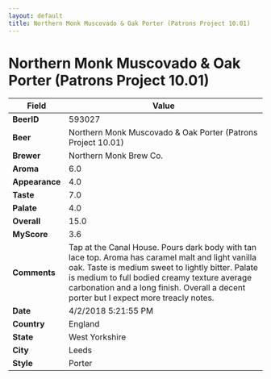 ```yaml
---
layout: default
title: Northern Monk Muscovado & Oak Porter (Patrons Project 10.01)
---
```


# Northern Monk Muscovado & Oak Porter (Patrons Project 10.01)

| Field         | Value     |
|---------------|-----------|
| **BeerID** | 593027 |
| **Beer** | Northern Monk Muscovado & Oak Porter (Patrons Project 10.01) |
| **Brewer** | Northern Monk Brew Co. |
| **Aroma** | 6.0 |
| **Appearance** | 4.0 |
| **Taste** | 7.0 |
| **Palate** | 4.0 |
| **Overall** | 15.0 |
| **MyScore** | 3.6 |
| **Comments** | Tap at the Canal House. Pours dark body with tan lace top. Aroma has caramel malt and light vanilla oak. Taste is medium sweet to lightly bitter. Palate is medium to full bodied creamy texture average carbonation and a long finish. Overall a decent porter but I expect more treacly notes. |
| **Date** | 4/2/2018 5:21:55 PM |
| **Country** | England |
| **State** | West Yorkshire |
| **City** | Leeds |
| **Style** | Porter |
